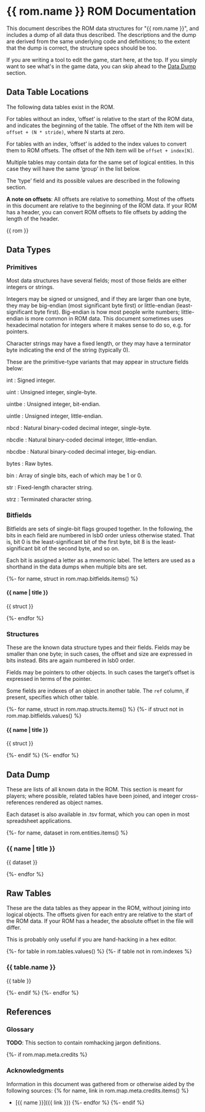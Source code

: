 # {{ rom.name }} ROM Documentation

This document describes the ROM data structures for "{{ rom.name }}",
and includes a dump of all data thus described. The descriptions and the
dump are derived from the same underlying code and definitions; to the
extent that the dump is correct, the structure specs should be too.

If you are writing a tool to edit the game, start here, at the top. If
you simply want to see what's in the game data, you can skip ahead to
the [Data Dump](#data-dump) section.

## Data Table Locations

The following data tables exist in the ROM.

For tables without an index, ‘offset’ is relative to the start of the
ROM data, and indicates the beginning of the table. The offset of the
Nth item will be `offset + (N * stride)`, where N starts at zero.

For tables with an index, ‘offset’ is added to the index values to
convert them to ROM offsets. The offset of the Nth item will be
`offset + index[N]`.

Multiple tables may contain data for the same set of logical entities.
In this case they will have the same ‘group’ in the list below.

The ‘type’ field and its possible values are described in the following
section.

**A note on offsets**: All offsets are relative to something. Most of
the offsets in this document are relative to the beginning of the ROM
data. If your ROM has a header, you can convert ROM offsets to file
offsets by adding the length of the header.


{{ rom }}

## Data Types

### Primitives

Most data structures have several fields; most of those fields are
either integers or strings.

Integers may be signed or unsigned, and if they are larger than one
byte, they may be big-endian (most significant byte first) or
little-endian (least-significant byte first). Big-endian is how most
people write numbers; little-endian is more common in ROM data. This
document sometimes uses hexadecimal notation for integers where it makes
sense to do so, e.g. for pointers.

Character strings may have a fixed length, or they may have a terminator
byte indicating the end of the string (typically 0).

These are the primitive-type variants that may appear in structure
fields below:

int
: Signed integer.

uint
: Unsigned integer, single-byte.

uintbe
: Unsigned integer, bit-endian.

uintle
: Unsigned integer, little-endian.

nbcd
: Natural binary-coded decimal integer, single-byte.

nbcdle
: Natural binary-coded decimal integer, little-endian.

nbcdbe
: Natural binary-coded decimal integer, big-endian.

bytes
: Raw bytes.

bin
: Array of single bits, each of which may be 1 or 0.

str
: Fixed-length character string.

strz
: Terminated character string.

### Bitfields

Bitfields are sets of single-bit flags grouped together. In the
following, the bits in each field are numbered in lsb0 order unless
otherwise stated. That is, bit 0 is the least-significant bit of the
first byte, bit 8 is the least-significant bit of the second byte, and
so on.

Each bit is assigned a letter as a mnemonic label. The letters are used
as a shorthand in the data dumps when multiple bits are set.

{%- for name, struct in rom.map.bitfields.items() %}

#### {{ name | title }}

{{ struct }}

{%- endfor %}

### Structures

These are the known data structure types and their fields. Fields may be
smaller than one byte; in such cases, the offset and size are expressed
in bits instead. Bits are again numbered in lsb0 order.

Fields may be pointers to other objects. In such cases the target’s
offset is expressed in terms of the pointer.

Some fields are indexes of an object in another table. The `ref` column,
if present, specifies which other table.

{%- for name, struct in rom.map.structs.items() %}
{%- if struct not in rom.map.bitfields.values() %}

#### {{ name | title }}

{{ struct }}

{%- endif %}
{%- endfor %}

## Data Dump

These are lists of all known data in the ROM. This section is
meant for players; where possible, related tables have been joined,
and integer cross-references rendered as object names.

Each dataset is also available in .tsv format, which you can open
in most spreadsheet applications.

{%- for name, dataset in rom.entities.items() %}

### {{ name | title }}

{{ dataset }}

{%- endfor %}

## Raw Tables

These are the data tables as they appear in the ROM, without joining
into logical objects. The offsets given for each entry are relative to
the start of the ROM data. If your ROM has a header, the absolute offset
in the file will differ.

This is probably only useful if you are hand-hacking in a hex
editor.

{%- for table in rom.tables.values() %}
{%- if table not in rom.indexes %}

### {{ table.name }}

{{ table }}

{%- endif %}
{%- endfor %}

## References

### Glossary

**TODO**: This section to contain romhacking jargon definitions.

{%- if rom.map.meta.credits %}

### Acknowledgments

Information in this document was gathered from or otherwise aided by the
following sources:
{% for name, link in rom.map.meta.credits.items() %}
* [{{ name }}]({{ link }})
{%- endfor %}
{%- endif %}

